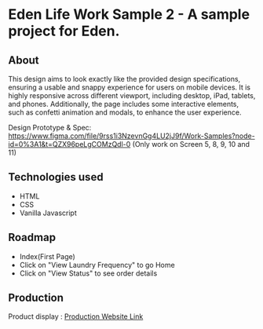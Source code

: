 # Eden Life Work Sample 2 - A sample project for Eden.


## About

This design aims to look exactly like the provided design specifications, ensuring a usable and snappy experience for users on mobile devices. It is highly responsive across different viewport, including desktop, iPad, tablets, and phones. Additionally, the page includes some interactive elements, such as confetti animation and modals, to enhance the user experience.

Design Prototype & Spec: https://www.figma.com/file/9rss1i3NzevnGg4LU2jJ9f/Work-Samples?node-id=0%3A1&t=QZX96peLgCOMzQdl-0 (Only work on Screen 5, 8, 9, 10 and 11)

## Technologies used

- HTML
- CSS
- Vanilla Javascript


## Roadmap

- Index(First Page)
- Click on "View Laundry Frequency" to go Home
- Click on "View Status" to see order details


## Production
Product display : [Production Website Link](https://candid-treacle-62ca11.netlify.app/)

